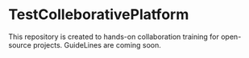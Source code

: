 # TestColleborativePlatform
This repository is created to hands-on collaboration training for open-source projects.
GuideLines are coming soon.
